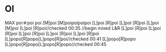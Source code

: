 # OI
MAX poi☆poi poi
[M]poi
[M]poipoipoipoi
[L]poi [R]poi [L]poi [R]poi [L]poi [M]poi [L]poi [R]poi//checked 00:35
//begin mixed L&R [L]poi [R]poi [L]poi [R]poi [L]poi [R]poi [L]poi [R]poi [L]poi [R]poi [L]popo[R]popo[L]popo[R]poi//checked 00:41
[L]popo[R]popo [L]popo[R]popo[L]popo[R]popo//checked 00:45
